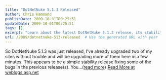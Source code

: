 ```yaml
---
title: "DotNetNuke 5.1.3 Released"
author: Chris Hammond
publishDate: 2009-10-01T00:25:51
updateDate: 2009-10-01T00:25:51
tags: []
excerpt: "Learn about the latest DotNetNuke 5.1.3 release, its stability improvements, and effortless upgrades in this blog post. Read more at weblogs.asp.net."
url: /2009/dotnetnuke-513-released  # Use the generated URL with year
---
```

So DotNetNuke 5.1.3 was just released, I’ve already upgraded two of my sites without trouble and will be upgrading more of them here in a few minutes. This appears to be a simple stability release fixing some of the bugs in the previous release(s). You...(<a href="https://weblogs.asp.net/christoc/archive/2009/09/30/dotnetnuke-5-1-3-released.aspx">read more</a>)<img src="https://weblogs.asp.net/aggbug.aspx?PostID=7220718" width="1" height="1"> <a href="https://weblogs.asp.net/christoc/archive/2009/09/30/dotnetnuke-5-1-3-released.aspx">Read More at weblogs.asp.net</a>

